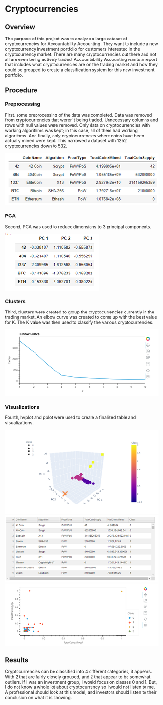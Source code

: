 # Cryptocurrencies
## Overview
The purpose of this project was to analyze a large dataset of cryptocurrencies for Accountability Accounting. They want to include a new cryptocurrency investment portfolio for customers interested in the cryptocurrency market. There are many cryptocurrencies out there and not all are even being actively traded. Accountability Accounting wants a report that includes what cryptocurrencies are on the trading market and how they could be grouped to create a classification system for this new investment portfolio. 

## Procedure
### Preprocessing
First, some preprocessing of the data was completed. Data was removed from cryptocurrencies that weren't being traded. Unnecessary columns and rows with null values were removed. Only data on cryptocurrencies with working algorithms was kept; in this case, all of them had working algorithms. And finally, only cryptocurrencies where coins have been actually mined were kept. This narrowed a dataset with 1252 cryptocurrencies down to 532.

![preprocessing.png](https://github.com/JeremyKRay/Cryptocurrencies/blob/f668993fb75cb06c4bb164e6f225a6dd3cce519d/Images/Preprocessing.png)

### PCA
Second, PCA was used to reduce dimensions to 3 principal components.

![PCA.png](https://github.com/JeremyKRay/Cryptocurrencies/blob/b675aeb0d0b0535cbfcda3d37095882eb60ea641/Images/PCA.png)

### Clusters
Third, clusters were created to group the cryptocurrencies currently in the trading market. An elbow curve was created to come up with the best value for K. The K value was then used to classify the various cryptocurrencies.

![Elbow_Curve.png](https://github.com/JeremyKRay/Cryptocurrencies/blob/c141db74fa99513a970ace2127c4c08a9516a6e0/Images/Elbow_Curve.png)

### Visualizations
Fourth, hvplot and pplot were used to create a finalized table and visualizations.

![3d_pplot](https://github.com/JeremyKRay/Cryptocurrencies/blob/c4f56fadb7b39e923fa31a1fbf202a8fded833a2/Images/3d_pplot.png)
![Final_Table](https://github.com/JeremyKRay/Cryptocurrencies/blob/3c15257896c55868e9938c2e5dde0ba43bd86084/Images/Final_Table.png)
![Final_hbplot_scatter](https://github.com/JeremyKRay/Cryptocurrencies/blob/d8b5ad354176383dfbbe15c14d8bad77c284cb12/Images/Final_hvplot_scatter.png)

## Results
Cryptocurrencies can be classified into 4 different categories, it appears. With 2 that are fairly closely grouped, and 2 that appear to be somewhat outliers. If I was an investment group, I would focus on classes 0 and 1. But, I do not know a whole lot about cryptocurrency so I would not listen to me. A professional should look at this model, and investors should listen to their conclusion on what it is showing. 
